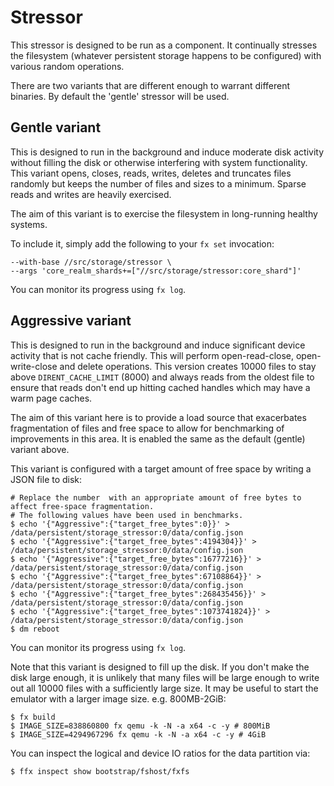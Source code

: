 # Stressor

This stressor is designed to be run as a component. It continually stresses the filesystem
(whatever persistent storage happens to be configured) with various random operations.

There are two variants that are different enough to warrant different binaries.
By default the 'gentle' stressor will be used.

## Gentle variant

This is designed to run in the background and induce moderate disk activity without filling the
disk or otherwise interfering with system functionality. This variant opens, closes, reads,
writes, deletes and truncates files randomly but keeps the number of files and sizes to a minimum.
Sparse reads and writes are heavily exercised.

The aim of this variant is to exercise the filesystem in long-running healthy systems.

To include it, simply add the following to your `fx set` invocation:

```
--with-base //src/storage/stressor \
--args 'core_realm_shards+=["//src/storage/stressor:core_shard"]'
```

You can monitor its progress using `fx log`.

## Aggressive variant

This is designed to run in the background and induce significant device activity that is not cache
friendly. This will perform open-read-close, open-write-close and delete operations.
This version creates 10000 files to stay above `DIRENT_CACHE_LIMIT` (8000) and always reads from
the oldest file to ensure that reads don't end up hitting cached handles which may have a warm page
caches.

The aim of this variant here is to provide a load source that exacerbates fragmentation of files and
free space to allow for benchmarking of improvements in this area. It is enabled the same as the
default (gentle) variant above.

This variant is configured with a target amount of free space by writing a JSON file to disk:

```
# Replace the number  with an appropriate amount of free bytes to affect free-space fragmentation.
# The following values have been used in benchmarks.
$ echo '{"Aggressive":{"target_free_bytes":0}}' > /data/persistent/storage_stressor:0/data/config.json
$ echo '{"Aggressive":{"target_free_bytes":4194304}}' > /data/persistent/storage_stressor:0/data/config.json
$ echo '{"Aggressive":{"target_free_bytes":16777216}}' > /data/persistent/storage_stressor:0/data/config.json
$ echo '{"Aggressive":{"target_free_bytes":67108864}}' > /data/persistent/storage_stressor:0/data/config.json
$ echo '{"Aggressive":{"target_free_bytes":268435456}}' > /data/persistent/storage_stressor:0/data/config.json
$ echo '{"Aggressive":{"target_free_bytes":1073741824}}' > /data/persistent/storage_stressor:0/data/config.json
$ dm reboot
```

You can monitor its progress using `fx log`.

Note that this variant is designed to fill up the disk.
If you don't make the disk large enough, it is unlikely that many files will be large enough to
write out all 10000 files with a sufficiently large size.
It may be useful to start the emulator with a larger image size. e.g. 800MB-2GiB:

```
$ fx build
$ IMAGE_SIZE=838860800 fx qemu -k -N -a x64 -c -y # 800MiB
$ IMAGE_SIZE=4294967296 fx qemu -k -N -a x64 -c -y # 4GiB
```

You can inspect the logical and device IO ratios for the data partition via:

```
$ ffx inspect show bootstrap/fshost/fxfs
```
